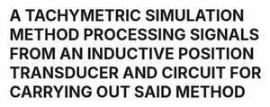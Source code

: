 # A TACHYMETRIC SIMULATION METHOD PROCESSING SIGNALS FROM AN INDUCTIVE POSITION TRANSDUCER AND CIRCUIT FOR CARRYING OUT SAID METHOD